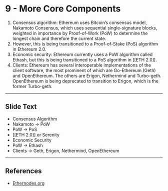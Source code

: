 # 9 - More Core Components

1.  Consensus algorithm: Ethereum uses Bitcoin’s consensus model, Nakamoto Consensus, which uses sequential single-signature blocks, weighted in importance by Proof-of-Work (PoW) to determine the longest chain and therefore the current state. 
2.  However, this is being transitioned to a Proof-of-Stake (PoS) algorithm in Ethereum 2.0.
3.  Economic security: Ethereum currently uses a PoW algorithm called Ethash, but this is being transitioned to a PoS algorithm in [[ETH 2.0]].
4.  Clients: Ethereum has several interoperable implementations of the client software, the most prominent of which are Go-Ethereum (Geth) and OpenEthereum. The others are Erigon, Nethermind and Turbo-geth. OpenEthereum is being deprecated to transition to Erigon, which is the former Turbo-geth. 

---
## Slide Text
- Consensus Algorithm
- Nakamoto -> PoW
- PoW -> PoS
- [[ETH 2.0]] or Serenity
- Economic Security
- PoW -> Ethash
- Clients -> Geth, Erigon, Nethermind, OpenEthereum

---
## References
- [Ethernodes.org](https://www.ethernodes.org/)